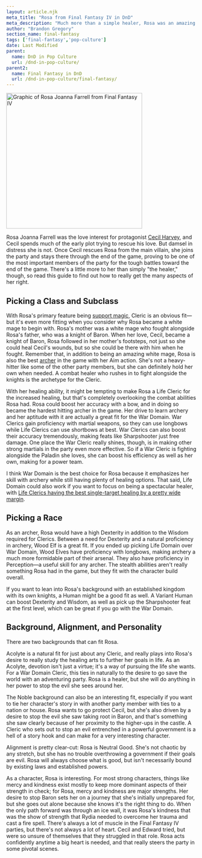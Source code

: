 ```yaml
---
layout: article.njk
meta_title: "Rosa from Final Fantasy IV in DnD"
meta_description: "Much more than a simple healer, Rosa was an amazing character in Final Fantasy IV, and can be a great basis for a build in DnD."
author: "Brandon Gregory"
section_name: final-fantasy
tags: ['final-fantasy','pop-culture']
date: Last Modified
parent:
  name: DnD in Pop Culture
  url: /dnd-in-pop-culture/
parent2:
  name: Final Fantasy in DnD
  url: /dnd-in-pop-culture/final-fantasy/
---
```


<img
  src="/images/ff4-rosa-360.webp"
  srcset="/images/ff4-rosa-360.webp 360w,
          /images/ff4-rosa-768.webp 768w"
  sizes="(min-width: 768px) 384px,180px"
  alt="Graphic of Rosa Joanna Farrell from Final Fantasy IV"
  class="tiny-hero"
  height="360" width="360" />

Rosa Joanna Farrell was the love interest for protagonist [Cecil Harvey](/dnd-in-pop-culture/final-fantasy/ff4-cecil/), and Cecil spends much of the early plot trying to rescue his love. But damsel in distress she is not. Once Cecil rescues Rosa from the main villain, she joins the party and stays there through the end of the game, proving to be one of the most important members of the party for the tough battles toward the end of the game. There's a little more to her than simply "the healer," though, so read this guide to find out how to really get the many aspects of her right.

## Picking a Class and Subclass

With Rosa's primary feature being [support magic](/5e-build-guides/support-caster-builds/), Cleric is an obvious fit—but it's even more fitting when you consider why Rosa became a white mage to begin with. Rosa's mother was a white mage who fought alongside Rosa's father, who was a knight of Baron. When her love, Cecil, became a knight of Baron, Rosa followed in her mother's footsteps, not just so she could heal Cecil's wounds, but so she could be there with him when he fought. Remember that, in addition to being an amazing white mage, Rosa is also the best [archer](/5e-build-guides/archer-builds/) in the game with her Aim action. She's not a heavy-hitter like some of the other party members, but she can definitely hold her own when needed. A combat healer who rushes in to fight alongside the knights is the archetype for the Cleric.

With her healing ability, it might be tempting to make Rosa a Life Cleric for the increased healing, but that's completely overlooking the combat abilities Rosa had. Rosa could boost her accuracy with a bow, and in doing so became the hardest hitting archer in the game. Her drive to learn archery and her aptitude with it are actually a great fit for the War Domain. War Clerics gain proficiency with martial weapons, so they can use longbows while Life Clerics can use shortbows at best. War Clerics can also boost their accuracy tremendously, making feats like Sharpshooter just free damage. One place the War Cleric really shines, though, is in making other strong martials in the party even more effective. So if a War Cleric is fighting alongside the Paladin she loves, she can boost his efficiency as well as her own, making for a power team.

I think War Domain is the best choice for Rosa because it emphasizes her skill with archery while still having plenty of healing options. That said, Life Domain could also work if you want to focus on being a spectacular healer, with [Life Clerics having the best single-target healing by a pretty wide margin](https://rpgbot.net/dnd5/characters/healbot-olympics/).

## Picking a Race

As an archer, Rosa would have a high Dexterity in addition to the Wisdom required for Clerics. Between a need for Dexterity and a natural proficiency in archery, Wood Elf is a great fit. If you ended up picking Life Domain over War Domain, Wood Elves have proficiency with longbows, making archery a much more formidable part of their arsenal. They also have proficiency in Perception—a useful skill for any archer. The stealth abilities aren't really something Rosa had in the game, but they fit with the character build overall.

If you want to lean into Rosa's background with an established kingdom with its own knights, a Human might be a good fit as well. A Variant Human can boost Dexterity and Wisdom, as well as pick up the Sharpshooter feat at the first level, which can be great if you go with the War Domain.

## Background, Alignment, and Personality

There are two backgrounds that can fit Rosa.

Acolyte is a natural fit for just about any Cleric, and really plays into Rosa's desire to really study the healing arts to further her goals in life. As an Acolyte, devotion isn't just a virtue; it's a way of pursuing the life she wants. For a War Domain Cleric, this ties in naturally to the desire to go save the world with an adventuring party. Rosa is a healer, but she will do anything in her power to stop the evil she sees around her.

The Noble background can also be an interesting fit, especially if you want to tie her character's story in with another party member with ties to a nation or house. Rosa wants to go protect Cecil, but she's also driven by a desire to stop the evil she saw taking root in Baron, and that's something she saw clearly because of her proximity to the higher-ups in the castle. A Cleric who sets out to stop an evil entrenched in a powerful government is a hell of a story hook and can make for a very interesting character.

Alignment is pretty clear-cut: Rosa is Neutral Good. She's not chaotic by any stretch, but she has no trouble overthrowing a government if their goals are evil. Rosa will always choose what is good, but isn't necessarily bound by existing laws and established powers.

As a character, Rosa is interesting. For most strong characters, things like mercy and kindness exist mostly to keep more dominant aspects of their strength in check; for Rosa, mercy and kindness are major strengths. Her desire to stop Baron sets her on a journey that she's initially unprepared for, but she goes out alone because she knows it's the right thing to do. When the only path forward was through an ice wall, it was Rosa's kindness that was the show of strength that Rydia needed to overcome her trauma and cast a fire spell. There's always a lot of muscle in the Final Fantasy IV parties, but there's not always a lot of heart. Cecil and Edward tried, but were so unsure of themselves that they struggled in that role. Rosa acts confidently anytime a big heart is needed, and that really steers the party in some pivotal scenes.